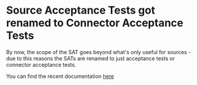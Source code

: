 # Source Acceptance Tests got renamed to Connector Acceptance Tests

By now, the scope of the SAT goes beyond what's only useful for sources - due to this reasons the SATs are renamed to just acceptance tests or connector acceptance tests.

You can find the recent documentation [here](./connector-acceptance-tests-reference.md)